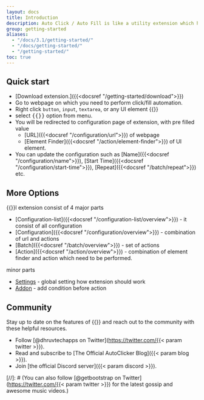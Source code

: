```yaml
---
layout: docs
title: Introduction
description: Auto Click / Auto Fill is like a utility extension which helps user to click / fill on any website with by providing few information about the site and the button which they want to click.
group: getting-started
aliases:
  - "/docs/3.1/getting-started/"
  - "/docs/getting-started/"
  - "/getting-started/"
toc: true
---
```


## Quick start

* [Download extension.]({{<docsref "/getting-started/download">}})
* Go to webpage on which you need to perform click/fill automation.
* Right click `button`, `input`, `textarea`, or any UI element {{<img context-menu.png>}}
* select <kbd>{{<param name>}}</kbd> option from menu.
* You will be redirected to configuration page of extension, with pre filled value 
  * [URL]({{<docsref "/configuration/url">}}) of webpage
  * [Element Finder]({{<docsref "/action/element-finder">}}) of UI element.
* You can update the configuration such as [Name]({{<docsref "/configuration/name">}}), [Start Time]({{<docsref "/configuration/start-time">}}), [Repeat]({{<docsref "/batch/repeat">}}) etc.



## More Options

{{<param name>}}l extension consist of 4 major parts 
- [Configuration-list]({{<docsref "/configuration-list/overview">}}) - it consist of all configuration
- [Configuration]({{<docsref "/configuration/overview">}}) - combination of url and actions
- [Batch]({{<docsref "/batch/overview">}}) - set of actions
- [Action]({{<docsref "/action/overview">}}) - combination of element finder and action which need to be performed.

minor parts
- [Settings](settings) - global setting how extension should work
- [Addon](addon) - add condition before action

## Community

Stay up to date on the features of {{<param name>}} and reach out to the community with these helpful resources.

- Follow [@dhruvtechapps on Twitter](https://twitter.com/{{< param twitter >}}).
- Read and subscribe to [The Official AutoClicker Blog]({{< param blog >}}).
- Join [the official Discord server]({{< param discord >}}).

[//]: # (You can also follow [@getbootstrap on Twitter](https://twitter.com/{{< param twitter >}}) for the latest gossip and awesome music videos.)
